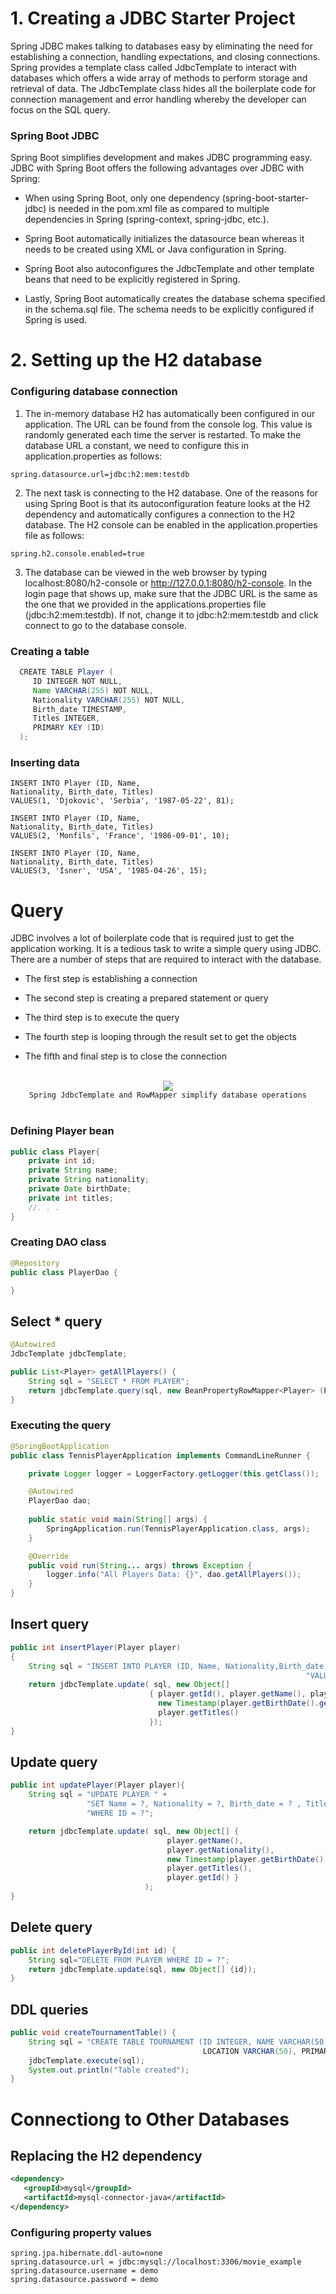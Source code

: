 # 1.  Creating a JDBC Starter Project

Spring JDBC makes talking to databases easy by eliminating the need for establishing a connection, handling expectations, and closing connections. Spring provides a template class called JdbcTemplate to interact with databases which offers a wide array of methods to perform storage and retrieval of data. The JdbcTemplate class hides all the boilerplate code for connection management and error handling whereby the developer can focus on the SQL query.

### Spring Boot JDBC

Spring Boot simplifies development and makes JDBC programming easy. JDBC with Spring Boot offers the following advantages over JDBC with Spring:

* When using Spring Boot, only one dependency (spring-boot-starter-jdbc) is needed in the pom.xml file as compared to multiple dependencies in Spring (spring-context, spring-jdbc, etc.).

* Spring Boot automatically initializes the datasource bean whereas it needs to be created using XML or Java configuration in Spring.

* Spring Boot also autoconfigures the JdbcTemplate and other template beans that need to be explicitly registered in Spring.

* Lastly, Spring Boot automatically creates the database schema specified in the schema.sql file. The schema needs to be explicitly configured if Spring is used.

# 2. Setting up the H2 database

### Configuring database connection

1. The in-memory database H2 has automatically been configured in our application. The URL can be found from the console log. This value is randomly generated each time the server is restarted. To make the database URL a constant, we need to configure this in application.properties as follows:

```
spring.datasource.url=jdbc:h2:mem:testdb
```

2. The next task is connecting to the H2 database. One of the reasons for using Spring Boot is that its autoconfiguration feature looks at the H2 dependency and automatically configures a connection to the H2 database. The H2 console can be enabled in the application.properties file as follows:
```
spring.h2.console.enabled=true
```
3. The database can be viewed in the web browser by typing localhost:8080/h2-console or http://127.0.0.1:8080/h2-console. In the login page that shows up, make sure that the JDBC URL is the same as the one that we provided in the applications.properties file (jdbc:h2:mem:testdb). If not, change it to jdbc:h2:mem:testdb and click connect to go to the database console.

### Creating a table 

```java
  CREATE TABLE Player (
     ID INTEGER NOT NULL,
     Name VARCHAR(255) NOT NULL,
     Nationality VARCHAR(255) NOT NULL,
     Birth_date TIMESTAMP,
     Titles INTEGER,
     PRIMARY KEY (ID)
  );

```
### Inserting data

```
INSERT INTO Player (ID, Name, 
Nationality, Birth_date, Titles)
VALUES(1, 'Djokovic', 'Serbia', '1987-05-22', 81);

INSERT INTO Player (ID, Name, 
Nationality, Birth_date, Titles)
VALUES(2, 'Monfils', 'France', '1986-09-01', 10);

INSERT INTO Player (ID, Name, 
Nationality, Birth_date, Titles)
VALUES(3, 'Isner', 'USA', '1985-04-26', 15);
```

# Query

JDBC involves a lot of boilerplate code that is required just to get the application working. It is a tedious task to write a simple query using JDBC. There are a number of steps that are required to interact with the database.

* The first step is establishing a connection

* The second step is creating a prepared statement or query

* The third step is to execute the query

* The fourth step is looping through the result set to get the objects

* The fifth and final step is to close the connection

<br>
<div align="center">
	<img src="../img/jdbctemplate.png">
	<br>
	<code>Spring JdbcTemplate and RowMapper simplify database operations</code>
</div>
<br>

### Defining Player bean

```java
public class Player{
    private int id;
    private String name;
    private String nationality;
    private Date birthDate;
    private int titles;
    //. . .
}
```

### Creating DAO class

```java
@Repository
public class PlayerDao {

}
```

## Select * query 

```java
@Autowired
JdbcTemplate jdbcTemplate;
```

```java
public List<Player> getAllPlayers() {
    String sql = "SELECT * FROM PLAYER";
    return jdbcTemplate.query(sql, new BeanPropertyRowMapper<Player> (Player.class));
}
```


### Executing the query

```java
@SpringBootApplication
public class TennisPlayerApplication implements CommandLineRunner {

    private Logger logger = LoggerFactory.getLogger(this.getClass());

    @Autowired
    PlayerDao dao;
 
    public static void main(String[] args) {
        SpringApplication.run(TennisPlayerApplication.class, args);
    }

    @Override
    public void run(String... args) throws Exception {
        logger.info("All Players Data: {}", dao.getAllPlayers());
    }
}
```

## Insert query

```java
public int insertPlayer(Player player)
{
    String sql = "INSERT INTO PLAYER (ID, Name, Nationality,Birth_date, Titles) " + 
                                                                  "VALUES (?, ?, ?, ?, ?)";
    return jdbcTemplate.update( sql, new Object[] 
                               { player.getId(), player.getName(), player.getNationality(), 
                                 new Timestamp(player.getBirthDate().getTime()), 
                                 player.getTitles()  
                               });
}
```

## Update query

```java
public int updatePlayer(Player player){
    String sql = "UPDATE PLAYER " +
                 "SET Name = ?, Nationality = ?, Birth_date = ? , Titles = ? " +
                 "WHERE ID = ?";

    return jdbcTemplate.update( sql, new Object[] { 
                                   player.getName(), 
                                   player.getNationality(), 
                                   new Timestamp(player.getBirthDate().getTime()), 
                                   player.getTitles(), 
                                   player.getId() }
                              );
}
```

## Delete query

```java
public int deletePlayerById(int id) {
    String sql="DELETE FROM PLAYER WHERE ID = ?";
    return jdbcTemplate.update(sql, new Object[] {id});
}
```


## DDL queries

```java
public void createTournamentTable() {
    String sql = "CREATE TABLE TOURNAMENT (ID INTEGER, NAME VARCHAR(50), 
                                           LOCATION VARCHAR(50), PRIMARY KEY (ID))";
    jdbcTemplate.execute(sql);
    System.out.println("Table created");
}
```

# Connectiong to Other Databases

## Replacing the H2 dependency

```xml
<dependency>
   <groupId>mysql</groupId>
   <artifactId>mysql-connector-java</artifactId>
</dependency>
```

### Configuring property values

```
spring.jpa.hibernate.ddl-auto=none 
spring.datasource.url = jdbc:mysql://localhost:3306/movie_example
spring.datasource.username = demo
spring.datasource.password = demo
```





